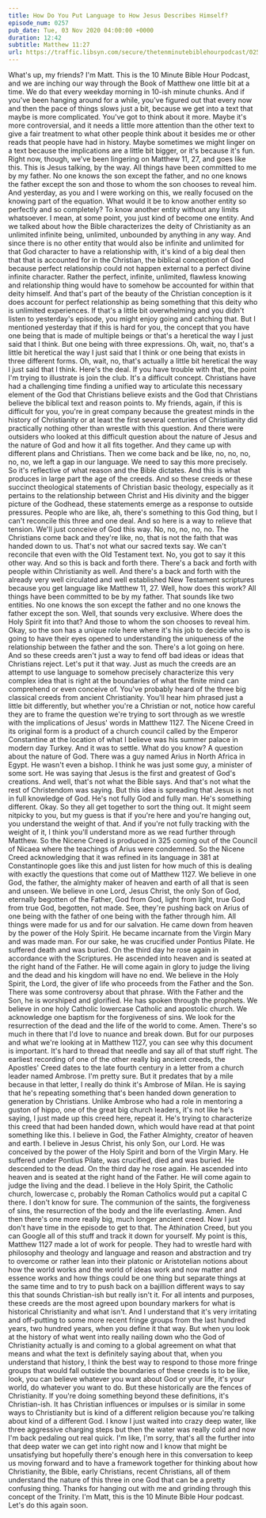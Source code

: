 ```yaml
---
title: How Do You Put Language to How Jesus Describes Himself?
episode_num: 0257
pub_date: Tue, 03 Nov 2020 04:00:00 +0000
duration: 12:42
subtitle: Matthew 11:27
url: https://traffic.libsyn.com/secure/thetenminutebiblehourpodcast/0257_-_How_Do_You_Put_Language_to_How_Jesus_Describes_Himself.mp3
---
```


 What's up, my friends? I'm Matt. This is the 10 Minute Bible Hour Podcast, and we are inching our way through the Book of Matthew one little bit at a time. We do that every weekday morning in 10-ish minute chunks. And if you've been hanging around for a while, you've figured out that every now and then the pace of things slows just a bit, because we get into a text that maybe is more complicated. You've got to think about it more. Maybe it's more controversial, and it needs a little more attention than the other text to give a fair treatment to what other people think about it besides me or other reads that people have had in history. Maybe sometimes we might linger on a text because the implications are a little bit bigger, or it's because it's fun. Right now, though, we've been lingering on Matthew 11, 27, and goes like this. This is Jesus talking, by the way. All things have been committed to me by my father. No one knows the son except the father, and no one knows the father except the son and those to whom the son chooses to reveal him. And yesterday, as you and I were working on this, we really focused on the knowing part of the equation. What would it be to know another entity so perfectly and so completely? To know another entity without any limits whatsoever. I mean, at some point, you just kind of become one entity. And we talked about how the Bible characterizes the deity of Christianity as an unlimited infinite being, unlimited, unbounded by anything in any way. And since there is no other entity that would also be infinite and unlimited for that God character to have a relationship with, it's kind of a big deal then that that is accounted for in the Christian, the biblical conception of God because perfect relationship could not happen external to a perfect divine infinite character. Rather the perfect, infinite, unlimited, flawless knowing and relationship thing would have to somehow be accounted for within that deity himself. And that's part of the beauty of the Christian conception is it does account for perfect relationship as being something that this deity who is unlimited experiences. If that's a little bit overwhelming and you didn't listen to yesterday's episode, you might enjoy going and catching that. But I mentioned yesterday that if this is hard for you, the concept that you have one being that is made of multiple beings or that's a heretical the way I just said that I think. But one being with three expressions. Oh, wait, no, that's a little bit heretical the way I just said that I think or one being that exists in three different forms. Oh, wait, no, that's actually a little bit heretical the way I just said that I think. Here's the deal. If you have trouble with that, the point I'm trying to illustrate is join the club. It's a difficult concept. Christians have had a challenging time finding a unified way to articulate this necessary element of the God that Christians believe exists and the God that Christians believe the biblical text and reason points to. My friends, again, if this is difficult for you, you're in great company because the greatest minds in the history of Christianity or at least the first several centuries of Christianity did practically nothing other than wrestle with this question. And there were outsiders who looked at this difficult question about the nature of Jesus and the nature of God and how it all fits together. And they came up with different plans and Christians. Then we come back and be like, no, no, no, no, no, we left a gap in our language. We need to say this more precisely. So it's reflective of what reason and the Bible dictates. And this is what produces in large part the age of the creeds. And so these creeds or these succinct theological statements of Christian basic theology, especially as it pertains to the relationship between Christ and His divinity and the bigger picture of the Godhead, these statements emerge as a response to outside pressures. People who are like, ah, there's something to this God thing, but I can't reconcile this three and one deal. And so here is a way to relieve that tension. We'll just conceive of God this way. No, no, no, no, no. The Christians come back and they're like, no, that is not the faith that was handed down to us. That's not what our sacred texts say. We can't reconcile that even with the Old Testament text. No, you got to say it this other way. And so this is back and forth there. There's a back and forth with people within Christianity as well. And there's a back and forth with the already very well circulated and well established New Testament scriptures because you get language like Matthew 11, 27. Well, how does this work? All things have been committed to be by my father. That sounds like two entities. No one knows the son except the father and no one knows the father except the son. Well, that sounds very exclusive. Where does the Holy Spirit fit into that? And those to whom the son chooses to reveal him. Okay, so the son has a unique role here where it's his job to decide who is going to have their eyes opened to understanding the uniqueness of the relationship between the father and the son. There's a lot going on here. And so these creeds aren't just a way to fend off bad ideas or ideas that Christians reject. Let's put it that way. Just as much the creeds are an attempt to use language to somehow precisely characterize this very complex idea that is right at the boundaries of what the finite mind can comprehend or even conceive of. You've probably heard of the three big classical creeds from ancient Christianity. You'll hear him phrased just a little bit differently, but whether you're a Christian or not, notice how careful they are to frame the question we're trying to sort through as we wrestle with the implications of Jesus' words in Matthew 1127. The Nicene Creed in its original form is a product of a church council called by the Emperor Constantine at the location of what I believe was his summer palace in modern day Turkey. And it was to settle. What do you know? A question about the nature of God. There was a guy named Arius in North Africa in Egypt. He wasn't even a bishop. I think he was just some guy, a minister of some sort. He was saying that Jesus is the first and greatest of God's creations. And well, that's not what the Bible says. And that's not what the rest of Christendom was saying. But this idea is spreading that Jesus is not in full knowledge of God. He's not fully God and fully man. He's something different. Okay. So they all get together to sort the thing out. It might seem nitpicky to you, but my guess is that if you're here and you're hanging out, you understand the weight of that. And if you're not fully tracking with the weight of it, I think you'll understand more as we read further through Matthew. So the Nicene Creed is produced in 325 coming out of the Council of Nicaea where the teachings of Arius were condemned. So the Nicene Creed acknowledging that it was refined in its language in 381 at Constantinople goes like this and just listen for how much of this is dealing with exactly the questions that come out of Matthew 1127. We believe in one God, the father, the almighty maker of heaven and earth of all that is seen and unseen. We believe in one Lord, Jesus Christ, the only Son of God, eternally begotten of the Father, God from God, light from light, true God from true God, begotten, not made. See, they're pushing back on Arius of one being with the father of one being with the father through him. All things were made for us and for our salvation. He came down from heaven by the power of the Holy Spirit. He became incarnate from the Virgin Mary and was made man. For our sake, he was crucified under Pontius Pilate. He suffered death and was buried. On the third day he rose again in accordance with the Scriptures. He ascended into heaven and is seated at the right hand of the Father. He will come again in glory to judge the living and the dead and his kingdom will have no end. We believe in the Holy Spirit, the Lord, the giver of life who proceeds from the Father and the Son. There was some controversy about that phrase. With the Father and the Son, he is worshiped and glorified. He has spoken through the prophets. We believe in one holy Catholic lowercase Catholic and apostolic church. We acknowledge one baptism for the forgiveness of sins. We look for the resurrection of the dead and the life of the world to come. Amen. There's so much in there that I'd love to nuance and break down. But for our purposes and what we're looking at in Matthew 1127, you can see why this document is important. It's hard to thread that needle and say all of that stuff right. The earliest recording of one of the other really big ancient creeds, the Apostles' Creed dates to the late fourth century in a letter from a church leader named Ambrose. I'm pretty sure. But it predates that by a mile because in that letter, I really do think it's Ambrose of Milan. He is saying that he's repeating something that's been handed down generation to generation by Christians. Unlike Ambrose who had a role in mentoring a guston of hippo, one of the great big church leaders, it's not like he's saying, I just made up this creed here, repeat it. He's trying to characterize this creed that had been handed down, which would have read at that point something like this. I believe in God, the Father Almighty, creator of heaven and earth. I believe in Jesus Christ, his only Son, our Lord. He was conceived by the power of the Holy Spirit and born of the Virgin Mary. He suffered under Pontius Pilate, was crucified, died and was buried. He descended to the dead. On the third day he rose again. He ascended into heaven and is seated at the right hand of the Father. He will come again to judge the living and the dead. I believe in the Holy Spirit, the Catholic church, lowercase c, probably the Roman Catholics would put a capital C there. I don't know for sure. The communion of the saints, the forgiveness of sins, the resurrection of the body and the life everlasting. Amen. And then there's one more really big, much longer ancient creed. Now I just don't have time in the episode to get to that. The Athination Creed, but you can Google all of this stuff and track it down for yourself. My point is this, Matthew 1127 made a lot of work for people. They had to wrestle hard with philosophy and theology and language and reason and abstraction and try to overcome or rather lean into their platonic or Aristotelian notions about how the world works and the world of ideas work and now matter and essence works and how things could be one thing but separate things at the same time and to try to push back on a bajillion different ways to say this that sounds Christian-ish but really isn't it. For all intents and purposes, these creeds are the most agreed upon boundary markers for what is historical Christianity and what isn't. And I understand that it's very irritating and off-putting to some more recent fringe groups from the last hundred years, two hundred years, when you define it that way. But when you look at the history of what went into really nailing down who the God of Christianity actually is and coming to a global agreement on what that means and what the text is definitely saying about that, when you understand that history, I think the best way to respond to those more fringe groups that would fall outside the boundaries of these creeds is to be like, look, you can believe whatever you want about God or your life, it's your world, do whatever you want to do. But these historically are the fences of Christianity. If you're doing something beyond these definitions, it's Christian-ish. It has Christian influences or impulses or is similar in some ways to Christianity but is kind of a different religion because you're talking about kind of a different God. I know I just waited into crazy deep water, like three aggressive charging steps but then the water was really cold and now I'm back pedaling out real quick. I'm like, I'm sorry, that's all the further into that deep water we can get into right now and I know that might be unsatisfying but hopefully there's enough here in this conversation to keep us moving forward and to have a framework together for thinking about how Christianity, the Bible, early Christians, recent Christians, all of them understand the nature of this three in one God that can be a pretty confusing thing. Thanks for hanging out with me and grinding through this concept of the Trinity. I'm Matt, this is the 10 Minute Bible Hour podcast. Let's do this again soon.